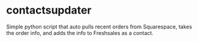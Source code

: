 # contactsupdater
Simple python script that auto pulls recent orders from Squarespace, takes the order info, and adds the info to Freshsales as a contact.
